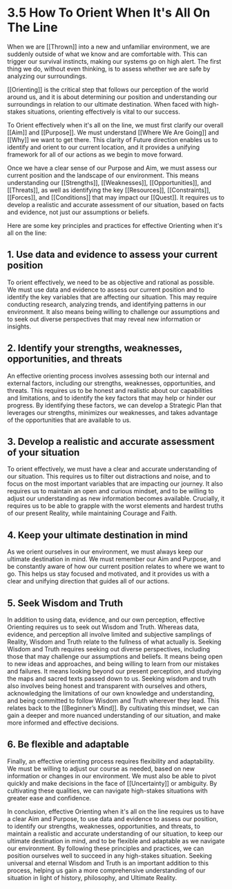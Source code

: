 # 3.5 How To Orient When It's All On The Line

When we are [[Thrown]] into a new and unfamiliar environment, we are suddenly outside of what we know and are comfortable with. This can trigger our survival instincts, making our systems go on high alert. The first thing we do, without even thinking, is to assess whether we are safe by analyzing our surroundings. 

[[Orienting]] is the critical step that follows our perception of the world around us, and it is about determining our position and understanding our surroundings in relation to our ultimate destination. When faced with high-stakes situations, orienting effectively is vital to our success.

To Orient effectively when it's all on the line, we must first clarify our overall [[Aim]] and [[Purpose]]. We must understand [[Where We Are Going]] and [[Why]] we want to get there. This clarity of Future direction enables us to identify and orient to our current location, and it provides a unifying framework for all of our actions as we begin to move forward.

Once we have a clear sense of our Purpose and Aim, we must assess our current position and the landscape of our environment. This means understanding our [[Strengths]], [[Weaknesses]], [[Opportunities]], and [[Threats]], as well as identifying the key [[Resources]], [[Constraints]], [[Forces]], and [[Conditions]] that may impact our [[Quest]]. It requires us to develop a realistic and accurate assessment of our situation, based on facts and evidence, not just our assumptions or beliefs.

Here are some key principles and practices for effective Orienting when it's all on the line:

## 1. Use data and evidence to assess your current position

To orient effectively, we need to be as objective and rational as possible. We must use data and evidence to assess our current position and to identify the key variables that are affecting our situation. This may require conducting research, analyzing trends, and identifying patterns in our environment. It also means being willing to challenge our assumptions and to seek out diverse perspectives that may reveal new information or insights.

## 2. Identify your strengths, weaknesses, opportunities, and threats

An effective orienting process involves assessing both our internal and external factors, including our strengths, weaknesses, opportunities, and threats. This requires us to be honest and realistic about our capabilities and limitations, and to identify the key factors that may help or hinder our progress. By identifying these factors, we can develop a Strategic Plan that leverages our strengths, minimizes our weaknesses, and takes advantage of the opportunities that are available to us.

## 3. Develop a realistic and accurate assessment of your situation

To orient effectively, we must have a clear and accurate understanding of our situation. This requires us to filter out distractions and noise, and to focus on the most important variables that are impacting our journey. It also requires us to maintain an open and curious mindset, and to be willing to adjust our understanding as new information becomes available. Crucially, it requires us to be able to grapple with the worst elements and hardest truths of our present Reality, while maintaining Courage and Faith. 

## 4. Keep your ultimate destination in mind

As we orient ourselves in our environment, we must always keep our ultimate destination in mind. We must remember our Aim and Purpose, and be constantly aware of how our current position relates to where we want to go. This helps us stay focused and motivated, and it provides us with a clear and unifying direction that guides all of our actions.

## 5. Seek Wisdom and Truth

In addition to using data, evidence, and our own perception, effective Orienting requires us to seek out Wisdom and Truth. Whereas data, evidence, and perception all involve limited and subjective samplings of Reality, Wisdom and Truth relate to the fullness of what actually is. Seeking Wisdom and Truth requires seeking out diverse perspectives, including those that may challenge our assumptions and beliefs. It means being open to new ideas and approaches, and being willing to learn from our mistakes and failures. It means looking beyond our present perception, and studying the maps and sacred texts passed down to us. Seeking wisdom and truth also involves being honest and transparent with ourselves and others, acknowledging the limitations of our own knowledge and understanding, and being committed to follow Wisdom and Truth wherever they lead. This relates back to the [[Beginner’s Mind]]. By cultivating this mindset, we can gain a deeper and more nuanced understanding of our situation, and make more informed and effective decisions.

## 6. Be flexible and adaptable

Finally, an effective orienting process requires flexibility and adaptability. We must be willing to adjust our course as needed, based on new information or changes in our environment. We must also be able to pivot quickly and make decisions in the face of [[Uncertainty]] or ambiguity. By cultivating these qualities, we can navigate high-stakes situations with greater ease and confidence.

In conclusion, effective Orienting when it's all on the line requires us to have a clear Aim and Purpose, to use data and evidence to assess our position, to identify our strengths, weaknesses, opportunities, and threats, to maintain a realistic and accurate understanding of our situation, to keep our ultimate destination in mind, and to be flexible and adaptable as we navigate our environment. By following these principles and practices, we can position ourselves well to succeed in any high-stakes situation. Seeking universal and eternal Wisdom and Truth is an important addition to this process, helping us gain a more comprehensive understanding of our situation in light of history, philosophy,  and Ultimate Reality. 
